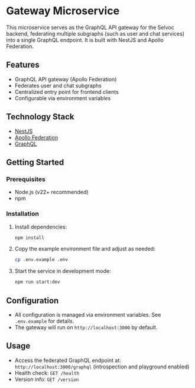 # Gateway Microservice

This microservice serves as the GraphQL API gateway for the Selvoc backend,
federating multiple subgraphs (such as user and chat services) into a single GraphQL endpoint.
It is built with NestJS and Apollo Federation.

## Features

- GraphQL API gateway (Apollo Federation)
- Federates user and chat subgraphs
- Centralized entry point for frontend clients
- Configurable via environment variables

## Technology Stack

- [NestJS](https://nestjs.com/)
- [Apollo Federation](https://www.apollographql.com/docs/federation/)
- [GraphQL](https://graphql.org/)

## Getting Started

### Prerequisites

- Node.js (v22+ recommended)
- npm

### Installation

1. Install dependencies:

   ```bash
   npm install
   ```

2. Copy the example environment file and adjust as needed:

   ```bash
   cp .env.example .env
   ```

3. Start the service in development mode:

   ```bash
   npm run start:dev
   ```

## Configuration

- All configuration is managed via environment variables. See `.env.example` for details.
- The gateway will run on `http://localhost:3000` by default.

## Usage

- Access the federated GraphQL endpoint at: `http://localhost:3000/graphql` (introspection and playground enabled)
- Health check: `GET /health`
- Version info: `GET /version`
